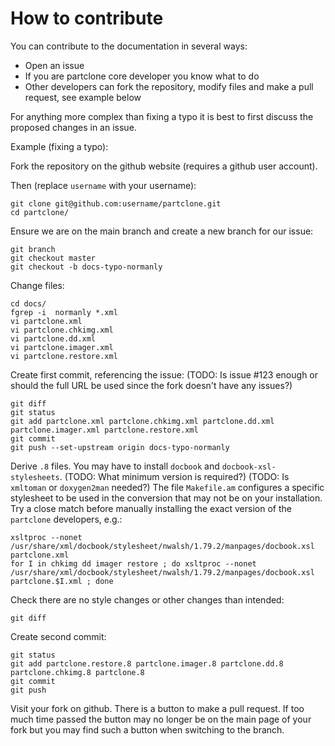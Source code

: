 # How to contribute

You can contribute to the documentation in several ways:
* Open an issue
* If you are partclone core developer you know what to do
* Other developers can fork the repository, modify files and make a pull request, see example below

For anything more complex than fixing a typo it is best to first discuss the proposed changes in an issue.

Example (fixing a typo):

Fork the repository on the github website (requires a github user account).

Then (replace `username` with your username):
```
git clone git@github.com:username/partclone.git
cd partclone/
```

Ensure we are on the main branch and create a new branch for our issue:
```
git branch
git checkout master
git checkout -b docs-typo-normanly
```

Change files:
```
cd docs/
fgrep -i  normanly *.xml
vi partclone.xml
vi partclone.chkimg.xml
vi partclone.dd.xml
vi partclone.imager.xml
vi partclone.restore.xml
```

Create first commit, referencing the issue:
(TODO: Is issue #123 enough or should the full URL be used since the fork doesn't have any issues?)
```
git diff
git status
git add partclone.xml partclone.chkimg.xml partclone.dd.xml partclone.imager.xml partclone.restore.xml 
git commit
git push --set-upstream origin docs-typo-normanly
```

Derive `.8` files.
You may have to install `docbook` and `docbook-xsl-stylesheets`.
(TODO: What minimum version is required?)
(TODO: Is `xmltoman` or `doxygen2man` needed?)
The file `Makefile.am` configures a specific stylesheet to be used in the conversion that
may not be on your installation. Try a close match before manually installing the exact
version of the `partclone` developers, e.g.:
```
xsltproc --nonet /usr/share/xml/docbook/stylesheet/nwalsh/1.79.2/manpages/docbook.xsl partclone.xml
for I in chkimg dd imager restore ; do xsltproc --nonet /usr/share/xml/docbook/stylesheet/nwalsh/1.79.2/manpages/docbook.xsl partclone.$I.xml ; done
```

Check there are no style changes or other changes than intended:
```
git diff
```

Create second commit:
```
git status
git add partclone.restore.8 partclone.imager.8 partclone.dd.8 partclone.chkimg.8 partclone.8
git commit
git push
```

Visit your fork on github. There is a button to make a pull request. If too much time passed the button may no longer be on the main page of your fork but you
may find such a button when switching to the branch.
